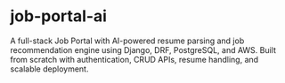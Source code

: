 # job-portal-ai
A full-stack Job Portal with AI-powered resume parsing and job recommendation engine using Django, DRF, PostgreSQL, and AWS. Built from scratch with authentication, CRUD APIs, resume handling, and scalable deployment.
